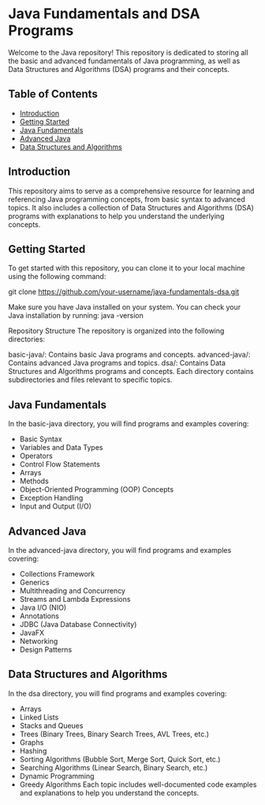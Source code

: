 # Java Fundamentals and DSA Programs

Welcome to the Java repository! This repository is dedicated to storing all the basic and advanced fundamentals of Java programming, as well as Data Structures and Algorithms (DSA) programs and their concepts.

## Table of Contents

- [Introduction](#introduction)
- [Getting Started](#getting-started)
- [Java Fundamentals](#java-fundamentals)
- [Advanced Java](#advanced-java)
- [Data Structures and Algorithms](#data-structures-and-algorithms)

## Introduction

This repository aims to serve as a comprehensive resource for learning and referencing Java programming concepts, from basic syntax to advanced topics. It also includes a collection of Data Structures and Algorithms (DSA) programs with explanations to help you understand the underlying concepts.

## Getting Started

To get started with this repository, you can clone it to your local machine using the following command:


git clone https://github.com/your-username/java-fundamentals-dsa.git

Make sure you have Java installed on your system. You can check your Java installation by running:
java -version

Repository Structure
The repository is organized into the following directories:

basic-java/: Contains basic Java programs and concepts.
advanced-java/: Contains advanced Java programs and topics.
dsa/: Contains Data Structures and Algorithms programs and concepts.
Each directory contains subdirectories and files relevant to specific topics.

## Java Fundamentals
In the basic-java directory, you will find programs and examples covering:

- Basic Syntax
- Variables and Data Types
- Operators
- Control Flow Statements
- Arrays
- Methods
- Object-Oriented Programming (OOP) Concepts
- Exception Handling
- Input and Output (I/O)

## Advanced Java
In the advanced-java directory, you will find programs and examples covering:

- Collections Framework
- Generics
- Multithreading and Concurrency
- Streams and Lambda Expressions
- Java I/O (NIO)
- Annotations
- JDBC (Java Database Connectivity)
- JavaFX
- Networking
- Design Patterns

## Data Structures and Algorithms

In the dsa directory, you will find programs and examples covering:

- Arrays
- Linked Lists
- Stacks and Queues
- Trees (Binary Trees, Binary Search Trees, AVL Trees, etc.)
- Graphs
- Hashing
- Sorting Algorithms (Bubble Sort, Merge Sort, Quick Sort, etc.)
- Searching Algorithms (Linear Search, Binary Search, etc.)
- Dynamic Programming
- Greedy Algorithms
Each topic includes well-documented code examples and explanations to help you understand the concepts.

